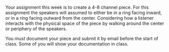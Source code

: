 Your assignment this week is to create a 4-8 channel piece. For this assignment the speakers will assumed to either be in a ring facing inward, or in a ring facing outward from the center. Considering how a listener interacts with the physical space of the piece by walking around the center or periphery of the speakers. 

You _must_ document your piece and submit it by email before the start of class. Some of you will show your documentation in class. 